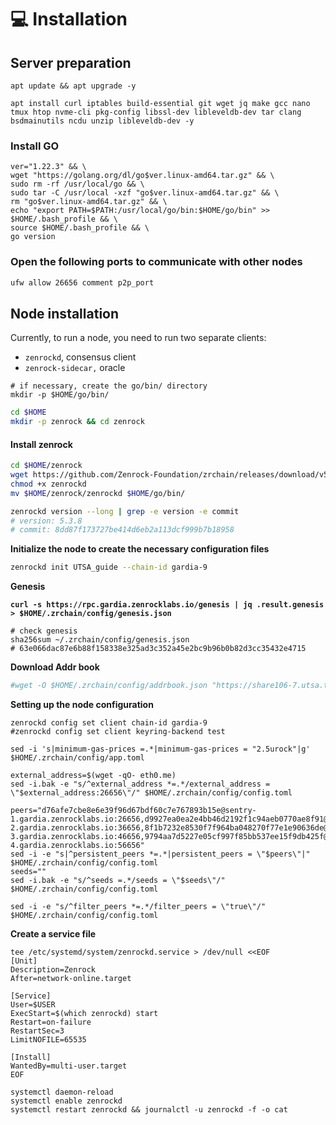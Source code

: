 # 💻 Installation

## Server preparation

```shell
apt update && apt upgrade -y
```

```shell
apt install curl iptables build-essential git wget jq make gcc nano tmux htop nvme-cli pkg-config libssl-dev libleveldb-dev tar clang bsdmainutils ncdu unzip libleveldb-dev -y
```

### Install GO

```shell
ver="1.22.3" && \
wget "https://golang.org/dl/go$ver.linux-amd64.tar.gz" && \
sudo rm -rf /usr/local/go && \
sudo tar -C /usr/local -xzf "go$ver.linux-amd64.tar.gz" && \
rm "go$ver.linux-amd64.tar.gz" && \
echo "export PATH=$PATH:/usr/local/go/bin:$HOME/go/bin" >> $HOME/.bash_profile && \
source $HOME/.bash_profile && \
go version
```

### Open the following ports to communicate with other nodes

```bash
ufw allow 26656 comment p2p_port
```

## Node installation

Currently, to run a node, you need to run two separate clients:&#x20;

* `zenrockd`, consensus client
* `zenrock-sidecar,` oracle

```shell
# if necessary, create the go/bin/ directory
mkdir -p $HOME/go/bin/
```

```bash
cd $HOME
mkdir -p zenrock && cd zenrock
```

#### Install zenrock

```bash
cd $HOME/zenrock
wget https://github.com/Zenrock-Foundation/zrchain/releases/download/v5.3.8/zenrockd
chmod +x zenrockd
mv $HOME/zenrock/zenrockd $HOME/go/bin/

zenrockd version --long | grep -e version -e commit
# version: 5.3.8
# commit: 8dd87f173727be414d6eb2a113dcf999b7b18958
```

**Initialize the node to create the necessary configuration files**

```bash
zenrockd init UTSA_guide --chain-id gardia-9
```

**Genesis**

<pre class="language-bash"><code class="lang-bash"><strong>curl -s https://rpc.gardia.zenrocklabs.io/genesis | jq .result.genesis > $HOME/.zrchain/config/genesis.json
</strong>
# check genesis
sha256sum ~/.zrchain/config/genesis.json
# 63e066dac87e6b88f158338e325ad3c352a45e2bc9b96b0b82d3cc35432e4715
</code></pre>

**Download Addr book**

```bash
#wget -O $HOME/.zrchain/config/addrbook.json "https://share106-7.utsa.tech/zenrock/addrbook.json"
```

**Setting up the node configuration**

```shell
zenrockd config set client chain-id gardia-9
#zenrockd config set client keyring-backend test

sed -i 's|minimum-gas-prices =.*|minimum-gas-prices = "2.5urock"|g' $HOME/.zrchain/config/app.toml

external_address=$(wget -qO- eth0.me)
sed -i.bak -e "s/^external_address *=.*/external_address = \"$external_address:26656\"/" $HOME/.zrchain/config/config.toml

peers="d76afe7cbe8e6e39f96d67bdf60c7e767893b15e@sentry-1.gardia.zenrocklabs.io:26656,d9927ea0ea2e4bb46d2192f1c94aeb0770ae8f91@sentry-2.gardia.zenrocklabs.io:36656,8f1b7232e8530f7f964ba048270f77e1e90636de@sentry-3.gardia.zenrocklabs.io:46656,9794aa7d5227e05cf997f85bb537ee15f9db425f@sentry-4.gardia.zenrocklabs.io:56656"
sed -i -e "s|^persistent_peers *=.*|persistent_peers = \"$peers\"|" $HOME/.zrchain/config/config.toml
seeds=""
sed -i.bak -e "s/^seeds =.*/seeds = \"$seeds\"/" $HOME/.zrchain/config/config.toml

sed -i -e "s/^filter_peers *=.*/filter_peers = \"true\"/" $HOME/.zrchain/config/config.toml
```

**Create a service file**

```shell
tee /etc/systemd/system/zenrockd.service > /dev/null <<EOF
[Unit]
Description=Zenrock
After=network-online.target

[Service]
User=$USER
ExecStart=$(which zenrockd) start
Restart=on-failure
RestartSec=3
LimitNOFILE=65535

[Install]
WantedBy=multi-user.target
EOF
```

```shell
systemctl daemon-reload
systemctl enable zenrockd
systemctl restart zenrockd && journalctl -u zenrockd -f -o cat
```
